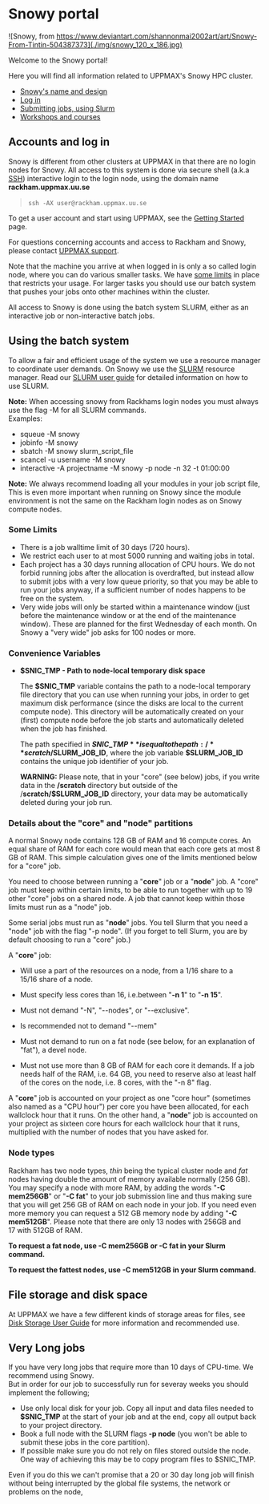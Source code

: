 # Snowy portal

![Snowy, from https://www.deviantart.com/shannonmai2002art/art/Snowy-From-Tintin-504387373](./img/snowy_120_x_186.jpg)

Welcome to the Snowy portal!

Here you will find all information related to UPPMAX's Snowy HPC cluster.

- [Snowy's name and design](snowy.md)
- [Log in](../getting_started/login_snowy.md)
- [Submitting jobs, using Slurm](slurm.md)
- [Workshops and courses](../workshops_courses/workshops_courses.md)

## Accounts and log in

Snowy is different from other clusters at UPPMAX in that 
there are no login nodes for Snowy. 
All access to this system is done via secure shell (a.k.a [SSH](../software/ssh.md)) interactive login to the login node, using the domain name **rackham.uppmax.uu.se**

> `ssh -AX user@rackham.uppmax.uu.se`

To get a user account and start using UPPMAX, see the [Getting Started](http://uppmax.uu.se/support/getting-started/) page.

For questions concerning accounts and access to Rackham and Snowy, please contact [UPPMAX support](mailto:support@uppmax.uu.se).

Note that the machine you arrive at when logged in is only a so called login node, where you can do various smaller tasks. We have [some limits](http://uppmax.uu.se/support/user-guides/login-node-restrictions/) in place that restricts your usage. For larger tasks you should use our batch system that pushes your jobs onto other machines within the cluster.

All access to Snowy is done using the batch system SLURM, either as an interactive job or non-interactive batch jobs.

## Using the batch system

To allow a fair and efficient usage of the system we use a resource manager to coordinate user demands. On Snowy we use the [SLURM](http://slurm.schedmd.com) resource manager. Read our [SLURM user guide](http://uppmax.uu.se/support/user-guides/slurm-user-guide/) for detailed information on how to use SLURM.

**Note:** When accessing snowy from Rackhams login nodes you must always use the flag -M for all SLURM commands.  
Examples:

*   squeue -M snowy
*   jobinfo -M snowy
*   sbatch -M snowy slurm\_script\_file
*   scancel -u username -M snowy
*   interactive -A projectname -M snowy -p node -n 32 -t 01:00:00

**Note:** We always recommend loading all your modules in your job script file, This is even more important when running on Snowy since the module environment is not the same on the Rackham login nodes as on Snowy compute nodes.

### Some Limits

*   There is a job walltime limit of 30 days (720 hours).
*   We restrict each user to at most 5000 running and waiting jobs in total.
*   Each project has a 30 days running allocation of CPU hours. We do not forbid running jobs after the allocation is overdrafted, but instead allow to submit jobs with a very low queue priority, so that you may be able to run your jobs anyway, if a sufficient number of nodes happens to be free on the system.
*   Very wide jobs will only be started within a maintenance window (just before the maintenance window or at the end of the maintenance window). These are planned for the first Wednesday of each month. On Snowy a "very wide" job asks for 100 nodes or more.

### Convenience Variables

*   **$SNIC\_TMP - Path to node-local temporary disk space**
      
    The **$SNIC\_TMP** variable contains the path to a node-local temporary file directory that you can use when running your jobs, in order to get maximum disk performance (since the disks are local to the current compute node). This directory will be automatically created on your (first) compute node before the job starts and automatically deleted when the job has finished.
      
    The path specified in **$SNIC\_TMP** is equal to the path: /**scratch/$SLURM\_JOB\_ID**, where the job variable **$SLURM\_JOB\_ID** contains the unique job identifier of your job.
      
    **WARNING:** Please note, that in your "core" (see below) jobs, if you write data in the **/scratch** directory but outside of the /**scratch/$SLURM\_JOB\_ID** directory, your data may be automatically deleted during your job run.

### Details about the "core" and "node" partitions

A normal Snowy node contains 128 GB of RAM and 16 compute cores. An equal share of RAM for each core would mean that each core gets at most 8 GB of RAM. This simple calculation gives one of the limits mentioned below for a "core" job.

You need to choose between running a "**core**" job or a "**node**" job. A "core" job must keep within certain limits, to be able to run together with up to 19 other "core" jobs on a shared node. A job that cannot keep within those limits must run as a "node" job.

Some serial jobs must run as "**node**" jobs. You tell Slurm that you need a "node" job with the flag "-p node". (If you forget to tell Slurm, you are by default choosing to run a "core" job.)

A "**core**" job:

*   Will use a part of the resources on a node, from a 1/16 share to a 15/16 share of a node.
    
*   Must specify less cores than 16, i.e.between "**\-n 1**" to "**\-n 15**".
    

*   Must not demand "-N", "--nodes", or "--exclusive".
    
*   Is recommended not to demand "--mem"
    

*   Must not demand to run on a fat node (see below, for an explanation of "fat"), a devel node.
    

*   Must not use more than 8 GB of RAM for each core it demands. If a job needs half of the RAM, i.e. 64 GB, you need to reserve also at least half of the cores on the node, i.e. 8 cores, with the "-n 8" flag.
    

A "**core**" job is accounted on your project as one "core hour" (sometimes also named as a "CPU hour") per core you have been allocated, for each wallclock hour that it runs. On the other hand, a "**node**" job is accounted on your project as sixteen core hours for each wallclock hour that it runs, multiplied with the number of nodes that you have asked for.

### Node types

Rackham has two node types, _thin_ being the typical cluster node and _fat_ nodes having double the amount of memory available normally (256 GB). You may specify a node with more RAM, by adding the words "**\-C mem256GB**" or "**\-C fat**" to your job submission line and thus making sure that you will get 256 GB of RAM on each node in your job. If you need even more memory you can request a 512 GB memory node by adding "**\-C mem512GB**". Please note that there are only 13 nodes with 256GB and 17 with 512GB of RAM.

**To request a fat node, use -C mem256GB or -C fat in your Slurm command.** 

**To request the fattest nodes, use -C mem512GB in your Slurm command.** 

## File storage and disk space

At UPPMAX we have a few different kinds of storage areas for files, see [Disk Storage User Guide](http://uppmax.uu.se/support/user-guides/disk-storage-guide/ "File Storage") for more information and recommended use.

## Very Long jobs

If you have very long jobs that require more than 10 days of CPU-time. We recommend using Snowy.  
But in order for our job to successfully run for severay weeks you should implement the following;

*   Use only local disk for your job. Copy all input and data files needed to **$SNIC\_TMP** at the start of your job and at the end, copy all output back to your project directory.
*   Book a full node with the SLURM flags **\-p node** (you won't be able to submit these jobs in the core partition).
*   If possible make sure you do not rely on files stored outside the node. One way of achieving this may be to copy program files to $SNIC\_TMP.

Even if you do this we can't promise that a 20 or 30 day long job will finish without being interrupted by the global file systems, the network or problems on the node,
